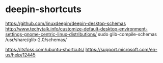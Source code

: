 # deepin-shortcuts
https://github.com/linuxdeepin/deepin-desktop-schemas
http://www.techytalk.info/customize-default-desktop-environment-settings-gnome-centric-linux-distributions/
sudo glib-compile-schemas /usr/share/glib-2.0/schemas/

https://itsfoss.com/ubuntu-shortcuts/
https://support.microsoft.com/en-us/help/12445
